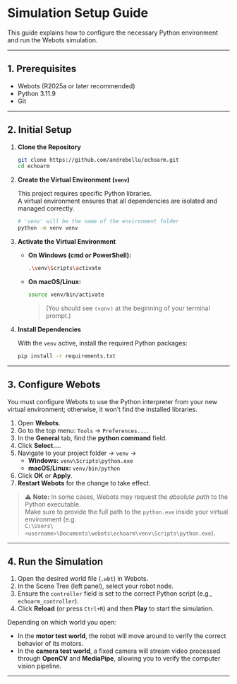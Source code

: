 # Simulation Setup Guide

This guide explains how to configure the necessary Python environment and run the Webots simulation.

---

## 1. Prerequisites

- Webots (R2025a or later recommended)
- Python 3.11.9
- Git

---

## 2. Initial Setup

1. **Clone the Repository**

   ```bash
   git clone https://github.com/andrebellu/echoarm.git
   cd echoarm
   ```

2. **Create the Virtual Environment (`venv`)**

   This project requires specific Python libraries.  
   A virtual environment ensures that all dependencies are isolated and managed correctly.

   ```bash
   # 'venv' will be the name of the environment folder
   python -m venv venv
   ```

3. **Activate the Virtual Environment**

   - **On Windows (cmd or PowerShell):**

     ```bash
     .\venv\Scripts\activate
     ```

   - **On macOS/Linux:**

     ```bash
     source venv/bin/activate
     ```

     > (You should see `(venv)` at the beginning of your terminal prompt.)

4. **Install Dependencies**

   With the `venv` active, install the required Python packages:

   ```bash
   pip install -r requirements.txt
   ```

---

## 3. Configure Webots

You must configure Webots to use the Python interpreter from your new virtual environment; otherwise, it won’t find the installed libraries.

1. Open **Webots**.
2. Go to the top menu: `Tools` → `Preferences...`.
3. In the **General** tab, find the **python command** field.
4. Click **Select...**.
5. Navigate to your project folder → `venv` →
   - **Windows:** `venv\Scripts\python.exe`
   - **macOS/Linux:** `venv/bin/python`
6. Click **OK** or **Apply**.
7. **Restart Webots** for the change to take effect.

> ⚠️ **Note:** In some cases, Webots may request the _absolute path_ to the Python executable.  
> Make sure to provide the full path to the `python.exe` inside your virtual environment (e.g.  
> `C:\Users\<username>\Documents\webots\echoarm\venv\Scripts\python.exe`).

---

## 4. Run the Simulation

1. Open the desired world file (`.wbt`) in Webots.
2. In the Scene Tree (left panel), select your robot node.
3. Ensure the `controller` field is set to the correct Python script (e.g., `echoarm_controller`).
4. Click **Reload** (or press `Ctrl+R`) and then **Play** to start the simulation.

Depending on which world you open:

- In the **motor test world**, the robot will move around to verify the correct behavior of its motors.
- In the **camera test world**, a fixed camera will stream video processed through **OpenCV** and **MediaPipe**, allowing you to verify the computer vision pipeline.

---
